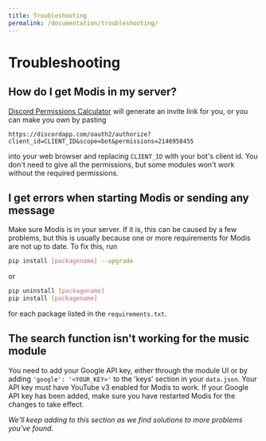 ```yaml
---
title: Troubleshooting
permalink: /documentation/troubleshooting/
---
```


# Troubleshooting

## How do I get Modis in my server?

[Discord Permissions Calculator](https://discordapi.com/permissions.html) will generate an invite link for you, or you can make you own by pasting

```http
https://discordapp.com/oauth2/authorize?client_id=CLIENT_ID&scope=bot&permissions=2146958455
```

into your web browser and replacing `CLIENT_ID` with your bot's client id. You don't need to give all the permissions, but some modules won't work without the required permissions.

## I get errors when starting Modis or sending any message

Make sure Modis is in your server. If it is, this can be caused by a few problems, but this is usually because one or more requirements for Modis are  not up to date. To fix this, run

```sh
pip install [packagename] --upgrade
```

or

```sh
pip uninstall [packagename]
pip install [packagename]
```

for each package listed in the `requirements.txt`.

## The search function isn't working for the music module

You need to add your Google API key, either through the module UI or by adding `'google': '<YOUR_KEY>'` to the 'keys' section in your `data.json`. Your API key must have YouTube v3 enabled for Modis to work. If your Google API key has been added, make sure you have restarted Modis for the changes to take effect.

*We'll keep adding to this section as we find solutions to more problems you've found.*

